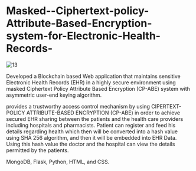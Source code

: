 # Masked--Ciphertext-policy-Attribute-Based-Encryption-system-for-Electronic-Health-Records-

![13](https://github.com/user-attachments/assets/43454a35-8a41-4339-8ab8-f88e05124368)

Developed a Blockchain based Web application that maintains sensitive Electronic Health Records (EHR) in a highly secure environment using masked Ciphertext Policy Attribute Based Encryption (CP-ABE) system with asymmetric user-end keying algorithm. 

provides a trustworthy access control mechanism by using CIPERTEXT-POLICY ATTRIBUTE-BASED ENCRYPTION (CP-ABE) in order to achieve secured EHR sharing between the patients and the health care providers including hospitals and pharmacists.
Patient can register and feed his details regarding health which then will be converted into a hash value using SHA 256 algorithm, and then it will be embedded into EHR Data. Using this hash value the doctor and the hospital can view the details permitted by the patients.




MongoDB, Flask, Python, HTML, and CSS. 
